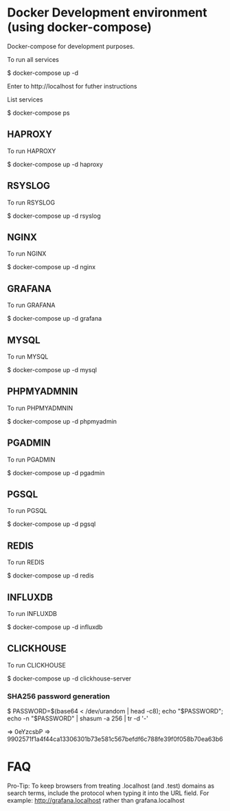 
# Docker Development environment (using docker-compose)

Docker-compose for development purposes.

To run all services

$ docker-compose up -d

Enter to http://localhost for futher instructions 

List services

$ docker-compose ps

## HAPROXY

To run HAPROXY

$ docker-compose up -d haproxy

## RSYSLOG

To run RSYSLOG

$ docker-compose up -d rsyslog

## NGINX

To run NGINX

$ docker-compose up -d nginx

## GRAFANA

To run GRAFANA

$ docker-compose up -d grafana

## MYSQL

To run MYSQL

$ docker-compose up -d mysql

## PHPMYADMNIN

To run PHPMYADMNIN

$ docker-compose up -d phpmyadmin

## PGADMIN

To run PGADMIN

$ docker-compose up -d pgadmin

## PGSQL

To run PGSQL

$ docker-compose up -d pgsql

## REDIS

To run REDIS

$ docker-compose up -d redis

## INFLUXDB

To run INFLUXDB

$ docker-compose up -d influxdb

## CLICKHOUSE

To run CLICKHOUSE

$ docker-compose up -d clickhouse-server

### SHA256 password generation

$ PASSWORD=$(base64 < /dev/urandom | head -c8); echo "$PASSWORD"; echo -n "$PASSWORD" | shasum -a 256 | tr -d '-'

=> 0eYzcsbP
=> 9902571f1a4f44ca13306301b73e581c567befdf6c788fe39f0f058b70ea63b6

# FAQ

Pro-Tip: To keep browsers from treating .localhost (and .test) domains as search terms, include the protocol when typing it into the URL field. For example: http://grafana.localhost rather than grafana.localhost